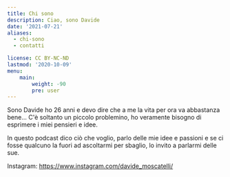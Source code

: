 ```yaml
---
title: Chi sono
description: Ciao, sono Davide
date: '2021-07-21'
aliases:
  - chi-sono
  - contatti

license: CC BY-NC-ND
lastmod: '2020-10-09'
menu:
    main:
        weight: -90
        pre: user
---
```


Sono Davide ho 26 anni e devo dire che a me la vita per ora va abbastanza bene...
C'è soltanto un piccolo problemino, ho veramente bisogno di esprimere i miei pensieri e idee.

In questo podcast dico ciò che voglio, parlo delle mie idee e passioni e se ci fosse qualcuno la fuori ad ascoltarmi per sbaglio, lo invito a parlarmi delle sue.

Instagram: https://www.instagram.com/davide_moscatelli/
